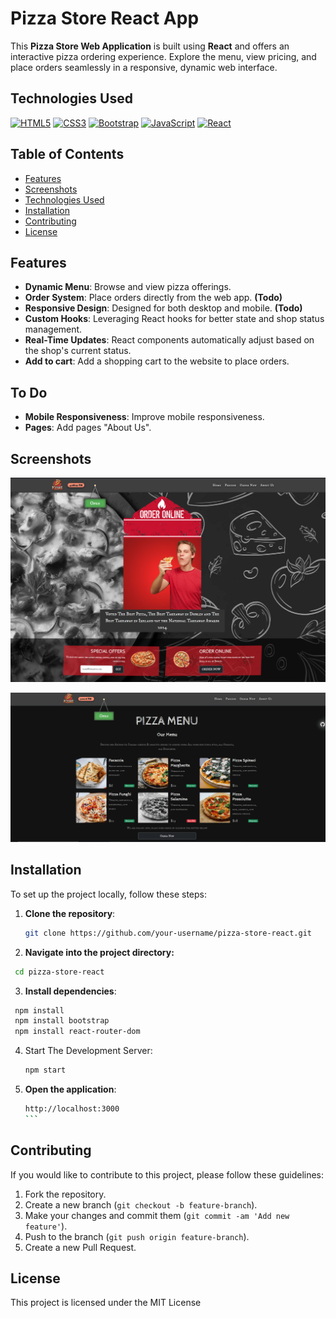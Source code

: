 # Pizza Store React App

This **Pizza Store Web Application** is built using **React** and offers an interactive pizza ordering experience. Explore the menu, view pricing, and place orders seamlessly in a responsive, dynamic web interface.

## Technologies Used

[![HTML5](https://img.shields.io/badge/HTML5-E34F26?style=for-the-badge&logo=html5&logoColor=white)](https://developer.mozilla.org/en-US/docs/Web/HTML)
[![CSS3](https://img.shields.io/badge/CSS3-1572B6?style=for-the-badge&logo=css3&logoColor=white)](https://developer.mozilla.org/en-US/docs/Web/CSS)
[![Bootstrap](https://img.shields.io/badge/Bootstrap-563D7C?style=for-the-badge&logo=bootstrap&logoColor=white)](https://getbootstrap.com/)
[![JavaScript](https://img.shields.io/badge/JavaScript-F7DF1E?style=for-the-badge&logo=javascript&logoColor=black)](https://www.javascript.com/)
[![React](https://img.shields.io/badge/React-61DAFB?style=for-the-badge&logo=react&logoColor=black)](https://reactjs.org/)

## Table of Contents

- [Features](#features)
- [Screenshots](#screenshots)
- [Technologies Used](#technologies-used)
- [Installation](#installation)
- [Contributing](#contributing)
- [License](#license)

## Features

- **Dynamic Menu**: Browse and view pizza offerings.
- **Order System**: Place orders directly from the web app. **(Todo)**
- **Responsive Design**: Designed for both desktop and mobile. **(Todo)**
- **Custom Hooks**: Leveraging React hooks for better state and shop status management.
- **Real-Time Updates**: React components automatically adjust based on the shop's current status.
- **Add to cart**: Add a shopping cart to the website to place orders.

## To Do

- **Mobile Responsiveness**: Improve mobile responsiveness.
- **Pages**: Add pages "About Us".

## Screenshots

![Screenshot](public/assets/screenshot-home.png)

![Screenshot](public/assets/screenshot-pizza.png)

## Installation

To set up the project locally, follow these steps:

1. **Clone the repository**:

   ```bash
   git clone https://github.com/your-username/pizza-store-react.git
   ```

2. **Navigate into the project directory:**

```bash
 cd pizza-store-react
```

3. **Install dependencies**:

```bash
 npm install
 npm install bootstrap
 npm install react-router-dom
```

4. Start The Development Server:

   ```bash
   npm start
   ```

5. **Open the application**:

   ````bash
   http://localhost:3000
   ```
   ````

## Contributing

If you would like to contribute to this project, please follow these guidelines:

1. Fork the repository.
2. Create a new branch (`git checkout -b feature-branch`).
3. Make your changes and commit them (`git commit -am 'Add new feature'`).
4. Push to the branch (`git push origin feature-branch`).
5. Create a new Pull Request.

## License

This project is licensed under the MIT License
